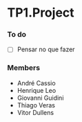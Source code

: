 # TP1.Project
### To do
- [ ] Pensar no que fazer
### Members
- André Cassio
- Henrique Leo
- Giovanni Guidini
- Thiago Veras
- Vitor Dullens
